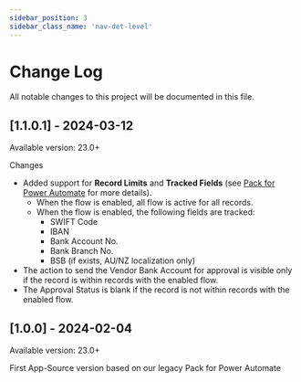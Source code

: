 ```yaml
---
sidebar_position: 3
sidebar_class_name: 'nav-det-level'
---
```


# Change Log
All notable changes to this project will be documented in this file.
 
## [1.1.0.1] - 2024-03-12
  
Available version: 23.0+

Changes
- Added support for **Record Limits** and **Tracked Fields** (see [Pack for Power Automate](../07-Pack-for-Power-Automate/Functionality.md) for more details).
  - When the flow is enabled, all flow is active for all records.
  - When the flow is enabled, the following fields are tracked:
    - SWIFT Code
    - IBAN
    - Bank Account No.
    - Bank Branch No.
    - BSB (if exists, AU/NZ localization only)
- The action to send the Vendor Bank Account for approval is visible only if the record is within records with the enabled flow.
- The Approval Status is blank if the record is not within records with the enabled flow.

## [1.0.0] - 2024-02-04
  
Available version: 23.0+

First App-Source version based on our legacy Pack for Power Automate
